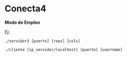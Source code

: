# Conecta4

**Modo de Empleo**

Ej:

```shell
./servidor3 [puerto] [rows] [cols]

./cliente [ip_servidor/localhost] [puerto] [username]
```
